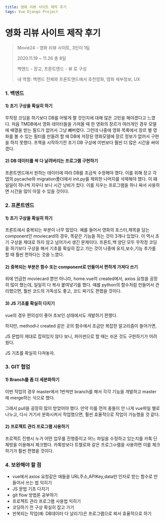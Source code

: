 ```yaml
title: 영화 리뷰 사이트 제작 후기
tags: Vue Django Project
```



# 영화 리뷰 사이트 제작 후기

> Movie24 - 영화 리뷰 사이트, 3인이 1팀
>
> 2020.11.19 ~ 11.26 총 8일
>
> 백엔드 - 장고, 프론트엔드 - 뷰 로 구성
>
> 내 역할: 백엔드 전체와 프론트엔드에서 추천영화, 영화 세부정보, UX



### 1. 백엔드

#### 1) 초기 구상을 확실히 하기

무작정 코딩을 하기보다 DB를 어떻게 짤 것인지에 대해 많은 고민을 해야겠다고 느꼈다. 처음 TMDB에서 영화 데이터들을 가져올 때 한 영화의 장르가 여러개인 경우 모델에 배열을 받는 필드가 없어서 그냥 뺴버렸다. 그런데 나중에 영화 목록에서 장르 별 영화를 볼 수 있는 필터를 만들려 할 때 DB에 저장된 영화모델에 장르 정보가 없어서 구현을 하지 못했다. 프젝을 시작하기전 초기 DB 구상에 이번보다 훨씬 더 많은 시간을 써야겠다.

#### 2) DB 데이터를 싹 다 날려버리는 프로그램 구현하기

프론트엔드에서 원하는 데이터에 따라 DB를 조금씩 수정해야 했다. 이를 위해 장고 각 앱의 pycache와 migration폴더에서 init.py를 제외한 나머지를 삭제해야 했다. 이 떄 일일이 하나씩 지우다 보니 시간 낭비가 컸다. 이를 지우는 프로그램을 하나 짜서 사용하면 시간을 많이 아낄 수 있을 것이다.



### 2. 프론트엔드

#### 1) 초기 구상을 확실히 하기

프론트에서 중복되는 부분이 너무 많았다. 예를 들어서 영화의 포스터,제목을 담는 component인 moviecard의 경우, 똑같은 기능을 하는 것이 3개나 있었다. 이 역시 초기 구상을 제대로 하지 않고 넘어가서 생긴 문제이다. 프론트,백 양단 모두 무작정 코딩을 하기보다 구상을 해서 기초를 확실히 잡고 가는 것이 나중에 유지,보수,기능 추가를 할 때 훨씬 편하다는 것을 느꼈다.

#### 2) 중복되는 부분은 함수 또는 component로 만들어서 편하게 가져다 쓰기

위에 언급한 moviecard 뿐만 아니라, home.vue의 created에서, axios 요청을 굉장히 많이 했는데, 일일히 다 복사 붙여넣기를 했다. 얘를 python의 함수처럼 만들어서 관리했으면, 훨씬 코드의 가독성도 좋고, 코드 짜기도 편했을 것이다.

#### 3) JS 기초를 확실히 다지기

vue의 경우 편의성이 좋아 초보인 상태에서도 개발하기 편했다.

하지만, method나 created 같은 곳의 함수에서 조금만 복잡한 알고리즘이 들어가면,

JS 문법이 제대로 잡혀있지 않다 보니, 파이썬으로 할 때는 쉬운 것도 구현하기가 어려웠다.

JS 기초를 확실히 다져놓자.



### 3. GIT 협업

#### 1) Branch를 좀 더 세분화하기

이번 작업의 경우 master에서 1번씩만 branch를 해서 각각 기능을 개발하고 master에 merge하는 식으로 했다.

그래서 pull을 굉장히 많이 받았어야 했다. 만약 이를 먼저 충돌이 안 나게 vue파일 별로 나누고, 다시 거기서 분화시켜서 작업했으면, 훨씬 효율적으로 작업이 가능했을 것 같다.

#### 2) 프로젝트 관리 프로그램 사용하기

프로젝트 진행시 누가 어떤 업무를 진행중이고 어느 파일을 수정하고 있는지를 카톡 단체방을 이용해서 체크했다. 카톡방보다 트렐로와 같은 프로그ㅁ램을 사용하면 이를 체크하기가 훨씬 편했을 것이다.



### 4. 보완해야 할 점

- vue에서 axios 요청같은 애들을 URL주소,APIKey,data만 인자로 받는 함수로 만들어서 쓰는 법 익히기
- JS 문법 기초 다지기
- git flow 방법론 공부하기
- 프로젝트 관리 프로그램 사용법 익히기
- 코딩하기 전 구상 확실히 잡고 가기
- 반복되는 작업(예: DB데이터 다 날리기)은 프로그램으로 짜서 효율적으로 하기